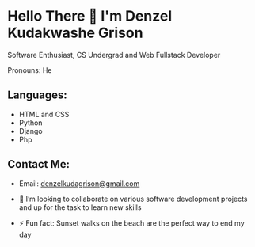 # Hello There 👋 I'm Denzel Kudakwashe Grison
  Software Enthusiast, CS Undergrad and  Web Fullstack Developer
  
  Pronouns: He
## Languages:
- HTML and CSS
- Python
- Django
- Php

## Contact Me:
- Email: denzelkudagrison@gmail.com


- 💞️ I’m looking to collaborate on various software development projects and up for the task to learn new skills  

- ⚡ Fun fact: Sunset walks on the beach are the perfect way to end my day

<!---
Carnvier/Carnvier is a ✨ special ✨ repository because its `README.md` (this file) appears on your GitHub profile.
You can click the Preview link to take a look at your changes.
--->
